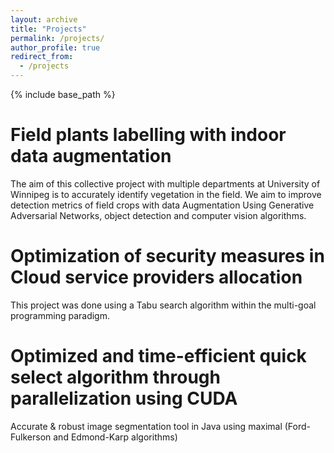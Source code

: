 ```yaml
---
layout: archive
title: "Projects"
permalink: /projects/
author_profile: true
redirect_from:
  - /projects   
---
```

  
{% include base_path %}


Field plants labelling with indoor data augmentation 
======

The aim of this collective project with multiple departments at University of Winnipeg is to accurately identify vegetation in the field. We aim to improve detection metrics of field crops with data Augmentation Using Generative Adversarial Networks, object detection and computer vision algorithms.

Optimization of security measures in Cloud service providers allocation 
======

This project was done using a Tabu search algorithm within the multi-goal programming paradigm.

Optimized and time-efficient quick select algorithm through parallelization using CUDA
======   

Accurate & robust image segmentation tool in Java using maximal  (Ford-Fulkerson and Edmond-Karp algorithms)
